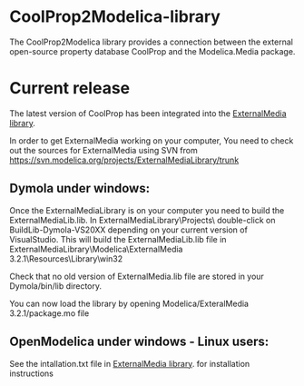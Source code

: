 CoolProp2Modelica-library
=========================
The CoolProp2Modelica library provides a connection between the external open-source property database CoolProp and the Modelica.Media package.

Current release
=========================
The latest version of CoolProp has been integrated into the [ExternalMedia library](https://github.com/modelica/ExternalMedia).

In order to get ExternalMedia working on your computer, You need to check out the sources for ExternalMedia using SVN from https://svn.modelica.org/projects/ExternalMediaLibrary/trunk

## Dymola under windows:
Once the ExternalMediaLibrary is on your computer you need to build the ExternalMediaLib.lib. In ExternalMediaLibrary\Projects\ double-click on BuildLib-Dymola-VS20XX depending on your current version of VisualStudio. This will build the ExternalMediaLib.lib file in ExternalMediaLibrary\Modelica\ExternalMedia 3.2.1\Resources\Library\win32

Check that no old version of ExternalMedia.lib file are stored in your Dymola/bin/lib directory.


You can now load the library by opening Modelica/ExteralMedia 3.2.1/package.mo file

## OpenModelica under windows - Linux users:

See the intallation.txt file in [ExternalMedia library](https://github.com/modelica/ExternalMedia). for installation instructions

